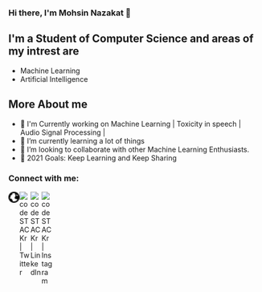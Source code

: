 ### Hi there, I'm Mohsin Nazakat 👋

## I'm a Student of Computer Science and areas of my intrest are

- Machine Learning
- Artificial Intelligence


## More About me

- 🔭 I'm Currently working on Machine Learning | Toxicity in speech | Audio Signal Processing |
- 🌱 I’m currently learning a lot of things 
- 👯 I’m looking to collaborate with other Machine Learning Enthusiasts. 
- 🥅 2021 Goals: Keep Learning and Keep Sharing

### Connect with me:

[<img align="left" alt="codeSTACKr.com" width="22px" src="https://raw.githubusercontent.com/iconic/open-iconic/master/svg/globe.svg" />][website]
[<img align="left" alt="codeSTACKr | Twitter" width="22px" src="https://cdn.jsdelivr.net/npm/simple-icons@v3/icons/twitter.svg" />][twitter]
[<img align="left" alt="codeSTACKr | LinkedIn" width="22px" src="https://cdn.jsdelivr.net/npm/simple-icons@v3/icons/linkedin.svg" />][linkedin]
[<img align="left" alt="codeSTACKr | Instagram" width="22px" src="https://cdn.jsdelivr.net/npm/simple-icons@v3/icons/instagram.svg" />][instagram]

[website]: https://mohsinnazakat.blogspot.com
[twitter]: https://twitter.com/mohsinnazakat1
[instagram]: https://instagram.com/mohsinnazakat11
[linkedin]: https://linkedin.com/in/mohsinnazakat11
